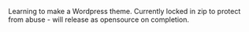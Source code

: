 Learning to make a Wordpress theme. Currently locked in zip to protect from abuse - will release as opensource on completion.
